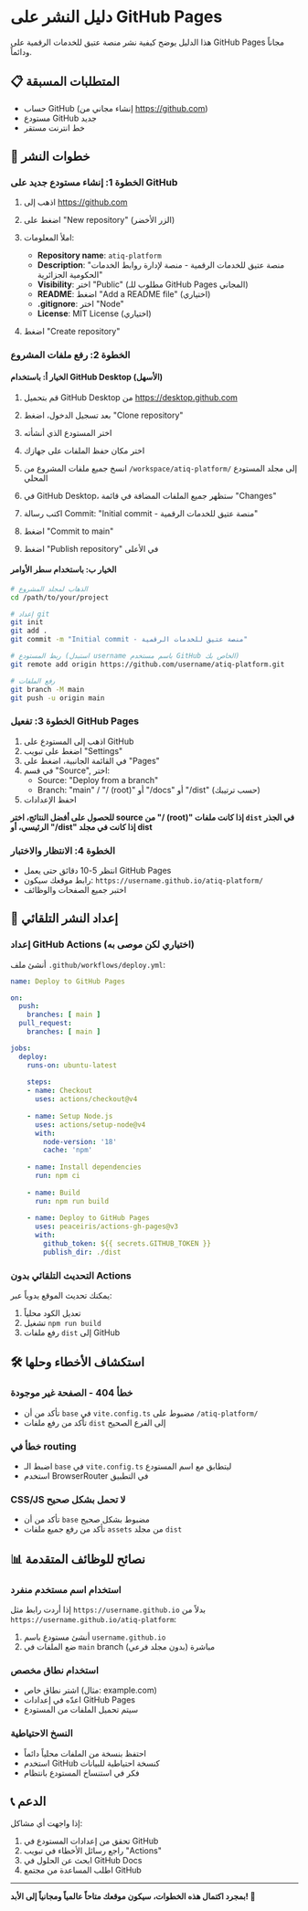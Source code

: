 # دليل النشر على GitHub Pages

هذا الدليل يوضح كيفية نشر منصة عتيق للخدمات الرقمية على GitHub Pages مجاناً ودائماً.

## 📋 المتطلبات المسبقة

- حساب GitHub (إنشاء مجاني من https://github.com)
- مستودع GitHub جديد
- خط انترنت مستقر

## 🚀 خطوات النشر

### الخطوة 1: إنشاء مستودع جديد على GitHub

1. اذهب إلى https://github.com
2. اضغط على "New repository" (الزر الأخضر)
3. املأ المعلومات:
   - **Repository name**: `atiq-platform`
   - **Description**: "منصة عتيق للخدمات الرقمية - منصة لإدارة روابط الخدمات الحكومية الجزائرية"
   - **Visibility**: اختر "Public" (مطلوب للـ GitHub Pages المجاني)
   - **README**: اضغط "Add a README file" (اختياري)
   - **.gitignore**: اختر "Node"
   - **License**: MIT License (اختياري)

4. اضغط "Create repository"

### الخطوة 2: رفع ملفات المشروع

#### الخيار أ: باستخدام GitHub Desktop (الأسهل)

1. قم بتحميل GitHub Desktop من https://desktop.github.com
2. بعد تسجيل الدخول، اضغط "Clone repository"
3. اختر المستودع الذي أنشأته
4. اختر مكان حفظ الملفات على جهازك

5. انسخ جميع ملفات المشروع من `/workspace/atiq-platform/` إلى مجلد المستودع المحلي
6. في GitHub Desktop، ستظهر جميع الملفات المضافة في قائمة "Changes"
7. اكتب رسالة Commit: "Initial commit - منصة عتيق للخدمات الرقمية"
8. اضغط "Commit to main"
9. اضغط "Publish repository" في الأعلى

#### الخيار ب: باستخدام سطر الأوامر

```bash
# الذهاب لمجلد المشروع
cd /path/to/your/project

# إعداد git
git init
git add .
git commit -m "Initial commit - منصة عتيق للخدمات الرقمية"

# ربط المستودع (استبدل username باسم مستخدم GitHub الخاص بك)
git remote add origin https://github.com/username/atiq-platform.git

# رفع الملفات
git branch -M main
git push -u origin main
```

### الخطوة 3: تفعيل GitHub Pages

1. اذهب إلى المستودع على GitHub
2. اضغط على تبويب "Settings"
3. في القائمة الجانبية، اضغط على "Pages"
4. في قسم "Source", اختر:
   - Source: "Deploy from a branch"
   - Branch: "main" / "/ (root)" أو "/docs" أو "/dist" (حسب ترتيبك)
5. احفظ الإعدادات

**للحصول على أفضل النتائج، اختر source من "/ (root)" إذا كانت ملفات `dist` في الجذر الرئيسي، أو "/dist" إذا كانت في مجلد dist**

### الخطوة 4: الانتظار والاختبار

- انتظر 5-10 دقائق حتى يعمل GitHub Pages
- رابط موقعك سيكون: `https://username.github.io/atiq-platform/`
- اختبر جميع الصفحات والوظائف

## 🔧 إعداد النشر التلقائي

### إعداد GitHub Actions (اختياري لكن موصى به)

أنشئ ملف `.github/workflows/deploy.yml`:

```yaml
name: Deploy to GitHub Pages

on:
  push:
    branches: [ main ]
  pull_request:
    branches: [ main ]

jobs:
  deploy:
    runs-on: ubuntu-latest
    
    steps:
    - name: Checkout
      uses: actions/checkout@v4
      
    - name: Setup Node.js
      uses: actions/setup-node@v4
      with:
        node-version: '18'
        cache: 'npm'
        
    - name: Install dependencies
      run: npm ci
      
    - name: Build
      run: npm run build
      
    - name: Deploy to GitHub Pages
      uses: peaceiris/actions-gh-pages@v3
      with:
        github_token: ${{ secrets.GITHUB_TOKEN }}
        publish_dir: ./dist
```

### التحديث التلقائي بدون Actions

يمكنك تحديث الموقع يدوياً عبر:
1. تعديل الكود محلياً
2. تشغيل `npm run build`
3. رفع ملفات `dist` إلى GitHub

## 🛠️ استكشاف الأخطاء وحلها

### خطأ 404 - الصفحة غير موجودة
- تأكد من أن `base` في `vite.config.ts` مضبوط على `/atiq-platform/`
- تأكد من رفع ملفات `dist` إلى الفرع الصحيح

### خطأ في routing
- اضبط الـ `base` في `vite.config.ts` ليتطابق مع اسم المستودع
- استخدم BrowserRouter في التطبيق

### CSS/JS لا تحمل بشكل صحيح
- تأكد من أن `base` مضبوط بشكل صحيح
- تأكد من رفع جميع ملفات `assets` من مجلد `dist`

## 📊 نصائح للوظائف المتقدمة

### استخدام اسم مستخدم منفرد
إذا أردت رابط مثل `https://username.github.io` بدلاً من `https://username.github.io/atiq-platform`:
1. أنشئ مستودع باسم `username.github.io`
2. ضع الملفات في `main` branch مباشرة (بدون مجلد فرعي)

### استخدام نطاق مخصص
- اشتر نطاق خاص (مثال: example.com)
- اعدّه في إعدادات GitHub Pages
- سيتم تحميل الملفات من المستودع

### النسخ الاحتياطية
- احتفظ بنسخة من الملفات محلياً دائماً
- استخدم GitHub كنسخة احتياطية للبيانات
- فكر في استنساخ المستودع بانتظام

## 📞 الدعم

إذا واجهت أي مشاكل:
1. تحقق من إعدادات المستودع في GitHub
2. راجع رسائل الأخطاء في تبويب "Actions"
3. ابحث عن الحلول في GitHub Docs
4. اطلب المساعدة من مجتمع GitHub

---

**بمجرد اكتمال هذه الخطوات، سيكون موقعك متاحاً عالمياً ومجانياً إلى الأبد! 🎉**